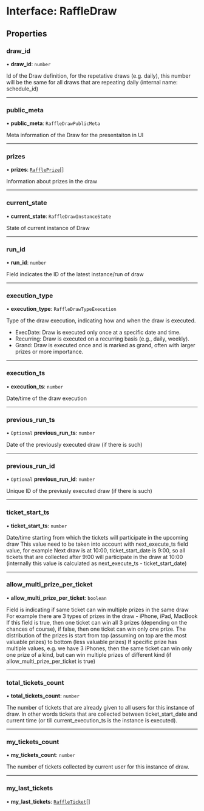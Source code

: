 # Interface: RaffleDraw

## Properties

### draw\_id

• **draw\_id**: `number`

Id of the Draw definition, for the repetative draws (e.g. daily), this number will be the same for all draws that are repeating daily
(internal name: schedule_id)

___

### public\_meta

• **public\_meta**: `RaffleDrawPublicMeta`

Meta information of the Draw for the presentaiton in UI

___

### prizes

• **prizes**: [`RafflePrize`](RafflePrize.md)[]

Information about prizes in the draw

___

### current\_state

• **current\_state**: `RaffleDrawInstanceState`

State of current instance of Draw

___

### run\_id

• **run\_id**: `number`

Field indicates the ID of the latest instance/run of draw

___

### execution\_type

• **execution\_type**: `RaffleDrawTypeExecution`

Type of the draw execution, indicating how and when the draw is executed.
- ExecDate: Draw is executed only once at a specific date and time.
- Recurring: Draw is executed on a recurring basis (e.g., daily, weekly).
- Grand: Draw is executed once and is marked as grand, often with larger prizes or more importance.

___

### execution\_ts

• **execution\_ts**: `number`

Date/time of the draw execution

___

### previous\_run\_ts

• `Optional` **previous\_run\_ts**: `number`

Date of the previously executed draw (if there is such)

___

### previous\_run\_id

• `Optional` **previous\_run\_id**: `number`

Unique ID of the previusly executed draw (if there is such)

___

### ticket\_start\_ts

• **ticket\_start\_ts**: `number`

Date/time starting from which the tickets will participate in the upcoming draw
 This value need to be taken into account with next_execute_ts field value, for example
 Next draw is at 10:00, ticket_start_date is 9:00, so all tickets that are collected after 9:00 will participate in the draw at 10:00
 (internally this value is calculated as next_execute_ts - ticket_start_date)

___

### allow\_multi\_prize\_per\_ticket

• **allow\_multi\_prize\_per\_ticket**: `boolean`

Field is indicating if same ticket can win multiple prizes in the same draw 
 For example there are 3 types of prizes in the draw - iPhone, iPad, MacBook
 If this field is true, then one ticket can win all 3 prizes (depending on the chances of course), 
 if false, then one ticket can win only one prize. 
 The distribution of the prizes is start from top (assuming on top are the most valuable prizes) to bottom (less valuable prizes)
 If specific prize has multiple values, e.g. we have 3 iPhones, 
 then the same ticket can win only one prize of a kind, but can win multiple prizes of different kind (if allow_multi_prize_per_ticket is true)

___

### total\_tickets\_count

• **total\_tickets\_count**: `number`

The number of tickets that are already given to all users for this instance of draw.
In other words tickets that are collected between ticket_start_date and current time (or till current_execution_ts is the instance is executed).

___

### my\_tickets\_count

• **my\_tickets\_count**: `number`

The number of tickets collected by current user for this instance of draw.

___

### my\_last\_tickets

• **my\_last\_tickets**: [`RaffleTicket`](RaffleTicket.md)[]
